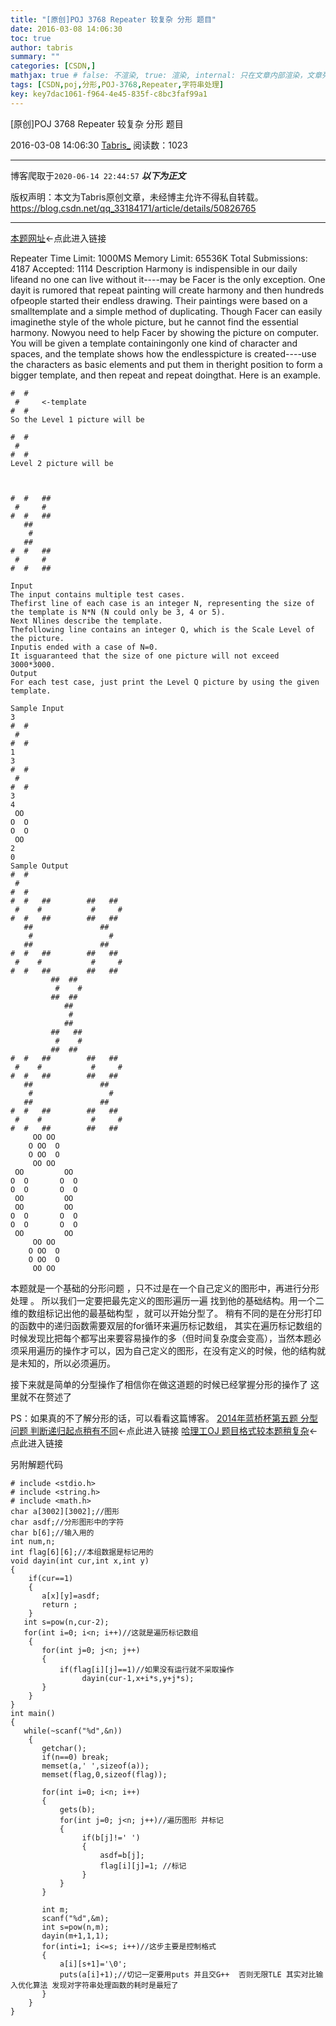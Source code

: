 ```yaml
---
title: "[原创]POJ 3768 Repeater 较复杂 分形 题目"
date: 2016-03-08 14:06:30
toc: true
author: tabris
summary: ""
categories: [CSDN,]
mathjax: true # false: 不渲染, true: 渲染, internal: 只在文章内部渲染，文章列表中不渲染
tags: [CSDN,poj,分形,POJ-3768,Repeater,字符串处理]
key: key7dac1061-f964-4e45-835f-c8bc3faf99a1
---
```


[原创]POJ 3768 Repeater 较复杂 分形 题目

2016-03-08 14:06:30  [Tabris_](https://me.csdn.net/qq_33184171) 阅读数：1023

---

博客爬取于`2020-06-14 22:44:57`
***以下为正文***

版权声明：本文为Tabris原创文章，未经博主允许不得私自转载。
https://blog.csdn.net/qq_33184171/article/details/50826765

<!-- more -->

---

[本题网址](http://poj.org/problem?id=3768)<-点此进入链接


Repeater
Time Limit: 1000MS
Memory Limit: 65536K
Total Submissions: 4187
Accepted: 1114
Description
Harmony is indispensible in our daily lifeand no one can live without it----may be Facer is the only exception. One dayit is rumored that repeat painting will create harmony and then hundreds ofpeople started their endless drawing. Their paintings were based on a smalltemplate and a simple method of duplicating. Though Facer can easily imaginethe style of the whole picture, but he cannot find the essential harmony. Nowyou need to help Facer by showing the picture on computer.
You will be given a template containingonly one kind of character and spaces, and the template shows how the endlesspicture is created----use the characters as basic elements and put them in theright position to form a bigger template, and then repeat and repeat doingthat. Here is an example.
```
#  #
 #     <-template
#  #
So the Level 1 picture will be

#  #
 #
#  #
Level 2 picture will be



#  #   ##
 #     #
#  #   ##
   ##
    #
   ##
#  #   ##
 #     #
#  #   ##

Input
The input contains multiple test cases.
Thefirst line of each case is an integer N, representing the size of the template is N*N (N could only be 3, 4 or 5).
Next Nlines describe the template.
Thefollowing line contains an integer Q, which is the Scale Level of the picture.
Inputis ended with a case of N=0.
It isguaranteed that the size of one picture will not exceed 3000*3000.
Output
For each test case, just print the Level Q picture by using the given template.

Sample Input
3
#  #
 #
#  #
1
3
#  #
 #
#  #
3
4
 OO
O  O
O  O
 OO
2
0
Sample Output
#  #
 #
#  #
#  #   ##        ##   ##
 #    #           #     #
#  #   ##        ##   ##
   ##               ##
    #                 #
   ##               ##
#  #   ##        ##   ##
 #    #           #     #
#  #   ##        ##   ##
         ##  ##
          #    #
         ##  ##
            ##
             #
            ##
         ##   ##
          #    #
         ##  ##
#  #   ##        ##   ##
 #    #           #     #
#  #   ##        ##   ##
   ##               ##
    #                 #
   ##               ##
#  #   ##        ##   ##
 #    #           #     #
#  #   ##        ##   ##
     OO OO
    O OO  O
    O OO  O
     OO OO
 OO         OO
O  O       O  O
O  O       O  O
 OO         OO
 OO         OO
O  O       O  O
O  O       O  O
 OO         OO
     OO OO
    O OO  O
    O OO  O
     OO OO
```

本题就是一个基础的分形问题 ，只不过是在一个自己定义的图形中，再进行分形处理  。
所以我们一定要把最先定义的图形遍历一遍 找到他的基础结构。用一个二维的数组标记出他的最基础构型 ，就可以开始分型了。
稍有不同的是在分形打印的函数中的递归函数需要双层的for循环来遍历标记数组，
其实在遍历标记数组的时候发现比把每个都写出来要容易操作的多（但时间复杂度会变高），当然本题必须采用遍历的操作才可以，因为自己定义的图形，在没有定义的时候，他的结构就是未知的，所以必须遍历。

接下来就是简单的分型操作了相信你在做这道题的时候已经掌握分形的操作了  这里就不在赘述了

PS：如果真的不了解分形的话，可以看看这篇博客。
[2014年蓝桥杯第五题 分型问题  判断递归起点稍有不同](http://blog.csdn.net/qq_33184171/article/details/50390031)<-点此进入链接
[哈理工OJ 题目格式较本题稍复杂](http://blog.csdn.net/qq_33184171/article/details/50274193)<-点此进入链接






另附解题代码
```
# include <stdio.h>
# include <string.h>
# include <math.h>
char a[3002][3002];//图形
char asdf;//分形图形中的字符
char b[6];//输入用的
int num,n;
int flag[6][6];//本组数据是标记用的
void dayin(int cur,int x,int y)
{
    if(cur==1)
    {
       a[x][y]=asdf;
       return ;
    }
   int s=pow(n,cur-2);
   for(int i=0; i<n; i++)//这就是遍历标记数组
    {
       for(int j=0; j<n; j++)
       {
           if(flag[i][j]==1)//如果没有运行就不采取操作
                dayin(cur-1,x+i*s,y+j*s);
       }
    }
}
int main()
{
   while(~scanf("%d",&n))
    {
       getchar();
       if(n==0) break;
       memset(a,' ',sizeof(a));
       memset(flag,0,sizeof(flag));

       for(int i=0; i<n; i++)
       {
           gets(b);
           for(int j=0; j<n; j++)//遍历图形 并标记
           {
                if(b[j]!=' ')
                {
                    asdf=b[j];
                    flag[i][j]=1; //标记
                }
           }
       }

       int m;
       scanf("%d",&m);
       int s=pow(n,m);
       dayin(m+1,1,1);
       for(inti=1; i<=s; i++)//这步主要是控制格式
       {
           a[i][s+1]='\0';
           puts(a[i]+1);//切记一定要用puts 并且交G++  否则无限TLE 其实对比输入优化算法 发现对字符串处理函数的耗时是最短了
       }
    }
}
```
